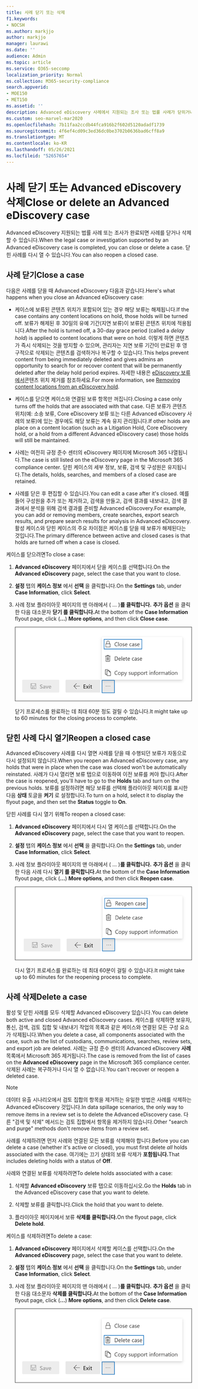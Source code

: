```yaml
---
title: 사례 닫기 또는 삭제
f1.keywords:
- NOCSH
ms.author: markjjo
author: markjjo
manager: laurawi
ms.date: ''
audience: Admin
ms.topic: article
ms.service: O365-seccomp
localization_priority: Normal
ms.collection: M365-security-compliance
search.appverid:
- MOE150
- MET150
ms.assetid: ''
description: Advanced eDiscovery 사례에서 지원되는 조사 또는 법률 사례가 닫히거나 삭제될 때 발생하는 일에 대해 자세히 알아보습니다.
ms.custom: seo-marvel-mar2020
ms.openlocfilehash: 7b11faa2ccdb44fca916b2f602d5120adadf1739
ms.sourcegitcommit: 4f6ef4cd09c3ed36dc0be3702b0636bad6cff8a9
ms.translationtype: MT
ms.contentlocale: ko-KR
ms.lasthandoff: 05/26/2021
ms.locfileid: "52657654"
---
```

# <a name="close-or-delete-an-advanced-ediscovery-case"></a><span data-ttu-id="44dd1-103">사례 닫기 또는 Advanced eDiscovery 삭제</span><span class="sxs-lookup"><span data-stu-id="44dd1-103">Close or delete an Advanced eDiscovery case</span></span>

<span data-ttu-id="44dd1-104">Advanced eDiscovery 지원되는 법률 사례 또는 조사가 완료되면 사례를 닫거나 삭제할 수 있습니다.</span><span class="sxs-lookup"><span data-stu-id="44dd1-104">When the legal case or investigation supported by an Advanced eDiscovery case is completed, you can close or delete a case.</span></span> <span data-ttu-id="44dd1-105">닫힌 사례를 다시 열 수 있습니다.</span><span class="sxs-lookup"><span data-stu-id="44dd1-105">You can also reopen a closed case.</span></span>

## <a name="close-a-case"></a><span data-ttu-id="44dd1-106">사례 닫기</span><span class="sxs-lookup"><span data-stu-id="44dd1-106">Close a case</span></span>

<span data-ttu-id="44dd1-107">다음은 사례를 닫을 때 Advanced eDiscovery 다음과 같습니다.</span><span class="sxs-lookup"><span data-stu-id="44dd1-107">Here's what happens when you close an Advanced eDiscovery case:</span></span>

- <span data-ttu-id="44dd1-108">케이스에 보류된 콘텐츠 위치가 포함되어 있는 경우 해당 보류는 해제됩니다.</span><span class="sxs-lookup"><span data-stu-id="44dd1-108">If the case contains any content locations on hold, those holds will be turned off.</span></span> <span data-ttu-id="44dd1-109">보류가 해제된 후 30일의 유예 기간(지연 보류)이 보류된 콘텐츠 위치에 적용됩니다.</span><span class="sxs-lookup"><span data-stu-id="44dd1-109">After the hold is turned off, a 30-day grace period (called a *delay hold*) is applied to content locations that were on hold.</span></span> <span data-ttu-id="44dd1-110">이렇게 하면 콘텐츠가 즉시 삭제되는 것을 방지할 수 있으며, 관리자는 지연 보류 기간이 만료된 후 영구적으로 삭제되는 콘텐츠를 검색하거나 복구할 수 있습니다.</span><span class="sxs-lookup"><span data-stu-id="44dd1-110">This helps prevent content from being immediately deleted and gives admins an opportunity to search for or recover content that will be permanently deleted after the delay hold period expires.</span></span> <span data-ttu-id="44dd1-111">자세한 내용은 [eDiscovery 보류에서](create-ediscovery-holds.md#removing-content-locations-from-an-ediscovery-hold)콘텐츠 위치 제거를 참조하세요.</span><span class="sxs-lookup"><span data-stu-id="44dd1-111">For more information, see [Removing content locations from an eDiscovery hold](create-ediscovery-holds.md#removing-content-locations-from-an-ediscovery-hold).</span></span>

- <span data-ttu-id="44dd1-112">케이스를 닫으면 케이스와 연결된 보류 항목만 꺼집니다.</span><span class="sxs-lookup"><span data-stu-id="44dd1-112">Closing a case only turns off the holds that are associated with that case.</span></span> <span data-ttu-id="44dd1-113">다른 보류가 콘텐츠 위치(예: 소송 보류, Core eDiscovery 보류 또는 다른 Advanced eDiscovery 사례의 보류)에 있는 경우에도 해당 보류는 계속 유지 관리됩니다.</span><span class="sxs-lookup"><span data-stu-id="44dd1-113">If other holds are place on a content location (such as a Litigation Hold, Core eDiscovery hold, or a hold from a different Advanced eDiscovery case) those holds will still be maintained.</span></span>

- <span data-ttu-id="44dd1-114">사례는 여전히 규정 준수 센터의 eDiscovery 페이지에 Microsoft 365 나열됩니다.</span><span class="sxs-lookup"><span data-stu-id="44dd1-114">The case is still listed on the eDiscovery page in the Microsoft 365 compliance center.</span></span> <span data-ttu-id="44dd1-115">닫힌 케이스의 세부 정보, 보류, 검색 및 구성원은 유지됩니다.</span><span class="sxs-lookup"><span data-stu-id="44dd1-115">The details, holds, searches, and members of a closed case are retained.</span></span>

- <span data-ttu-id="44dd1-116">사례를 닫은 후 편집할 수 있습니다.</span><span class="sxs-lookup"><span data-stu-id="44dd1-116">You can edit a case after it's closed.</span></span> <span data-ttu-id="44dd1-117">예를 들어 구성원을 추가 또는 제거하고, 검색을 만들고, 검색 결과를 내보내고, 검색 결과에서 분석을 위해 검색 결과를 준비할 Advanced eDiscovery.</span><span class="sxs-lookup"><span data-stu-id="44dd1-117">For example, you can add or removing members, create searches, export search results, and prepare search results for analysis in Advanced eDiscovery.</span></span> <span data-ttu-id="44dd1-118">활성 케이스와 닫힌 케이스의 주요 차이점은 케이스를 닫을 때 보류가 해제된다는 것입니다.</span><span class="sxs-lookup"><span data-stu-id="44dd1-118">The primary difference between active and closed cases is that holds are turned off when a case is closed.</span></span>

<span data-ttu-id="44dd1-119">케이스를 닫으려면</span><span class="sxs-lookup"><span data-stu-id="44dd1-119">To close a case:</span></span>

1. <span data-ttu-id="44dd1-120">**Advanced eDiscovery** 페이지에서 닫을 케이스를 선택합니다.</span><span class="sxs-lookup"><span data-stu-id="44dd1-120">On the **Advanced eDiscovery** page, select the case that you want to close.</span></span>

2. <span data-ttu-id="44dd1-121">**설정** 탭의 **케이스 정보** 에서 **선택** 을 클릭합니다.</span><span class="sxs-lookup"><span data-stu-id="44dd1-121">On the **Settings** tab, under **Case Information**, click **Select**.</span></span>

3. <span data-ttu-id="44dd1-122">사례 정보 플라이아웃 페이지의 맨 아래에서 ( ... )**를 클릭합니다.**  **추가 옵션** 을 클릭한 다음 대소문자 **닫기 를 클릭합니다.**</span><span class="sxs-lookup"><span data-stu-id="44dd1-122">At the bottom of the **Case Information** flyout page, click (**...**) **More options**, and then click **Close case**.</span></span>

   ![다른 옵션 메뉴의 옵션에서 추가 Advanced eDiscovery 닫기](..\Media\CloseAdvancedeDiscoveryCase.png)

   <span data-ttu-id="44dd1-124">닫기 프로세스를 완료하는 데 최대 60분 정도 걸릴 수 있습니다.</span><span class="sxs-lookup"><span data-stu-id="44dd1-124">It might take up to 60 minutes for the closing process to complete.</span></span>

## <a name="reopen-a-closed-case"></a><span data-ttu-id="44dd1-125">닫힌 사례 다시 열기</span><span class="sxs-lookup"><span data-stu-id="44dd1-125">Reopen a closed case</span></span>

<span data-ttu-id="44dd1-126">Advanced eDiscovery 사례를 다시 열면 사례를 닫을 때 수행되던 보류가 자동으로 다시 설정되지 않습니다.</span><span class="sxs-lookup"><span data-stu-id="44dd1-126">When you reopen an Advanced eDiscovery case, any holds that were in place when the case was closed won't be automatically reinstated.</span></span> <span data-ttu-id="44dd1-127">사례가 다시 열리면 보류 탭으로 이동하여  이전 보류를 켜야 합니다.</span><span class="sxs-lookup"><span data-stu-id="44dd1-127">After the case is reopened, you'll have to go to the **Holds** tab and turn on the previous holds.</span></span> <span data-ttu-id="44dd1-128">보류를 설정하려면 해당 보류를 선택해 플라이아웃 페이지를 표시한 다음 **상태** 토글을 **켜기** 로 설정합니다.</span><span class="sxs-lookup"><span data-stu-id="44dd1-128">To turn on a hold, select it to display the flyout page, and then set the **Status** toggle to **On**.</span></span>

<span data-ttu-id="44dd1-129">닫힌 사례를 다시 열기 위해</span><span class="sxs-lookup"><span data-stu-id="44dd1-129">To reopen a closed case:</span></span>

1. <span data-ttu-id="44dd1-130">**Advanced eDiscovery** 페이지에서 다시 열 케이스를 선택합니다.</span><span class="sxs-lookup"><span data-stu-id="44dd1-130">On the **Advanced eDiscovery** page, select the case that you want to reopen.</span></span>

2. <span data-ttu-id="44dd1-131">**설정** 탭의 **케이스 정보** 에서 **선택** 을 클릭합니다.</span><span class="sxs-lookup"><span data-stu-id="44dd1-131">On the **Settings** tab, under **Case Information**, click **Select**.</span></span>

3. <span data-ttu-id="44dd1-132">사례 정보 플라이아웃 페이지의 맨 아래에서 ( ... )**를 클릭합니다.**  **추가 옵션** 을 클릭한 다음 사례 다시 **열기 를 클릭합니다.**</span><span class="sxs-lookup"><span data-stu-id="44dd1-132">At the bottom of the **Case Information** flyout page, click (**...**) **More options**, and then click **Reopen case**.</span></span>

   ![다른 옵션 메뉴의 옵션에서 사례를 다시 Advanced eDiscovery 옵션](..\Media\ReopenAdvancedeDiscoveryCase.png)

   <span data-ttu-id="44dd1-134">다시 열기 프로세스를 완료하는 데 최대 60분이 걸릴 수 있습니다.</span><span class="sxs-lookup"><span data-stu-id="44dd1-134">It might take up to 60 minutes for the reopening process to complete.</span></span>

## <a name="delete-a-case"></a><span data-ttu-id="44dd1-135">사례 삭제</span><span class="sxs-lookup"><span data-stu-id="44dd1-135">Delete a case</span></span>

<span data-ttu-id="44dd1-136">활성 및 닫힌 사례를 모두 삭제할 Advanced eDiscovery 있습니다.</span><span class="sxs-lookup"><span data-stu-id="44dd1-136">You can delete both active and closed Advanced eDiscovery cases.</span></span> <span data-ttu-id="44dd1-137">케이스를 삭제하면 보유자, 통신, 검색, 검토 집합 및 내보내기 작업의 목록과 같은 케이스와 연결된 모든 구성 요소가 삭제됩니다.</span><span class="sxs-lookup"><span data-stu-id="44dd1-137">When you delete a case, all components associated with the case, such as the list of custodians, communications, searches, review sets, and export job are deleted.</span></span> <span data-ttu-id="44dd1-138">사례는 규정 준수 센터의 Advanced eDiscovery **사례** 목록에서 Microsoft 365 제거됩니다.</span><span class="sxs-lookup"><span data-stu-id="44dd1-138">The case is removed from the list of cases on the **Advanced eDiscovery** page in the Microsoft 365 compliance center.</span></span> <span data-ttu-id="44dd1-139">삭제된 사례는 복구하거나 다시 열 수 없습니다.</span><span class="sxs-lookup"><span data-stu-id="44dd1-139">You can't recover or reopen a deleted case.</span></span>

> [!NOTE]
> <span data-ttu-id="44dd1-140">데이터 유출 시나리오에서 검토 집합의 항목을 제거하는 유일한 방법은 사례를 삭제하는 Advanced eDiscovery 것입니다.</span><span class="sxs-lookup"><span data-stu-id="44dd1-140">In data spillage scenarios, the only way to remove items in a review set is to delete the Advanced eDiscovery case.</span></span> <span data-ttu-id="44dd1-141">다른 "검색 및 삭제" 메서드는 검토 집합에서 항목을 제거하지 않습니다.</span><span class="sxs-lookup"><span data-stu-id="44dd1-141">Other "search and purge" methods don't remove items from a review set.</span></span>

<span data-ttu-id="44dd1-142">사례를 삭제하려면 먼저 사례와 연결된 모든 보류를  삭제해야 합니다.</span><span class="sxs-lookup"><span data-stu-id="44dd1-142">Before you can delete a case (whether it's active or closed), you must first delete *all* holds associated with the case.</span></span> <span data-ttu-id="44dd1-143">여기에는 끄기 상태의 보류 삭제가 **포함됩니다.**</span><span class="sxs-lookup"><span data-stu-id="44dd1-143">That includes deleting holds with a status of **Off**.</span></span>

<span data-ttu-id="44dd1-144">사례와 연결된 보류를 삭제하려면</span><span class="sxs-lookup"><span data-stu-id="44dd1-144">To delete holds associated with a case:</span></span>

1. <span data-ttu-id="44dd1-145">삭제할 **Advanced eDiscovery** 보류 탭으로 이동하십시오.</span><span class="sxs-lookup"><span data-stu-id="44dd1-145">Go the **Holds** tab in the Advanced eDiscovery case that you want to delete.</span></span>

2. <span data-ttu-id="44dd1-146">삭제할 보류를 클릭합니다.</span><span class="sxs-lookup"><span data-stu-id="44dd1-146">Click the hold that you want to delete.</span></span>

3. <span data-ttu-id="44dd1-147">플라이아웃 페이지에서 보류 **삭제를 클릭합니다.**</span><span class="sxs-lookup"><span data-stu-id="44dd1-147">On the flyout page, click **Delete hold**.</span></span>

<span data-ttu-id="44dd1-148">케이스를 삭제하려면</span><span class="sxs-lookup"><span data-stu-id="44dd1-148">To delete a case:</span></span>

1. <span data-ttu-id="44dd1-149">**Advanced eDiscovery** 페이지에서 삭제할 케이스를 선택합니다.</span><span class="sxs-lookup"><span data-stu-id="44dd1-149">On the **Advanced eDiscovery** page, select the case that you want to delete.</span></span>

2. <span data-ttu-id="44dd1-150">**설정** 탭의 **케이스 정보** 에서 **선택** 을 클릭합니다.</span><span class="sxs-lookup"><span data-stu-id="44dd1-150">On the **Settings** tab, under **Case Information**, click **Select**.</span></span>

3. <span data-ttu-id="44dd1-151">사례 정보 플라이아웃 페이지의 맨 아래에서 ( ... )**를 클릭합니다.**  **추가 옵션** 을 클릭한 다음 대소문자 **삭제를 클릭합니다.**</span><span class="sxs-lookup"><span data-stu-id="44dd1-151">At the bottom of the **Case Information** flyout page, click (**...**) **More options**, and then click **Delete case**.</span></span>

   ![다른 옵션 메뉴의 옵션에서 사례를 삭제하는 Advanced eDiscovery](..\Media\DeleteAdvancedeDiscoveryCase.png)
